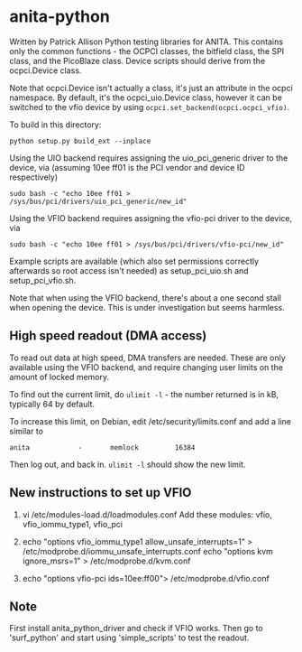 # anita-python
Written by Patrick Allison
Python testing libraries for ANITA. This contains only the common functions - the OCPCI classes,
the bitfield class, the SPI class, and the PicoBlaze class. Device scripts should derive from the
ocpci.Device class.

Note that ocpci.Device isn't actually a class, it's just an attribute in the ocpci namespace.
By default, it's the ocpci_uio.Device class, however it can be switched to the vfio device by
using `ocpci.set_backend(ocpci.ocpci_vfio)`.

To build in this directory:

```
python setup.py build_ext --inplace
```

Using the UIO backend requires assigning the uio_pci_generic driver to the device, via
(assuming 10ee ff01 is the PCI vendor and device ID respectively)

```
sudo bash -c "echo 10ee ff01 > /sys/bus/pci/drivers/uio_pci_generic/new_id"
```

Using the VFIO backend requires assigning the vfio-pci driver to the device, via

```
sudo bash -c "echo 10ee ff01 > /sys/bus/pci/drivers/vfio-pci/new_id"
```

Example scripts are available (which also set permissions correctly afterwards so root access
isn't needed) as setup_pci_uio.sh and setup_pci_vfio.sh.

Note that when using the VFIO backend, there's about a one second stall when opening the device.
This is under investigation but seems harmless.

## High speed readout (DMA access)

To read out data at high speed, DMA transfers are needed. These are only available using
the VFIO backend, and require changing user limits on the amount of locked memory.

To find out the current limit, do `ulimit -l` - the number returned is in kB, typically
64 by default.

To increase this limit, on Debian, edit /etc/security/limits.conf and add a line similar to

```
anita            -       memlock         16384
```

Then log out, and back in. `ulimit -l` should show the new limit.

## New instructions to set up VFIO
1. vi /etc/modules-load.d/loadmodules.conf
Add these modules:
  vfio,
  vfio_iommu_type1,
  vfio_pci

2. echo "options vfio_iommu_type1 allow_unsafe_interrupts=1" > /etc/modprobe.d/iommu_unsafe_interrupts.conf
   echo "options kvm ignore_msrs=1" > /etc/modprobe.d/kvm.conf

3. echo "options vfio-pci ids=10ee:ff00"> /etc/modprobe.d/vfio.conf


## Note
First install anita_python_driver and check if VFIO works. Then go to 'surf_python' and start using 'simple_scripts' to test the readout.

